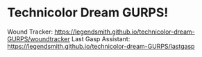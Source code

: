 # Technicolor Dream GURPS!
Wound Tracker: https://legendsmith.github.io/technicolor-dream-GURPS/woundtracker
Last Gasp Assistant: https://legendsmith.github.io/technicolor-dream-GURPS/lastgasp
